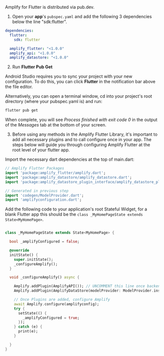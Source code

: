 Amplify for Flutter is distributed via pub.dev.

1. Open your **app**'s `pubspec.yaml` and add the following 3 dependencies below the line "sdk:flutter".

```yaml
dependencies:
  flutter:
    sdk: flutter

  amplify_flutter: "<1.0.0"
  amplify_api: "<1.0.0"
  amplify_datastore: "<1.0.0"
```

2. Run **Flutter Pub Get**

Android Studio requires you to sync your project with your new configuration. To do this, you can click **Flutter** in the notification bar above the file editor.

Alternatively, you can open a terminal window, cd into your project's root directory (where your pubspec.yaml is) and run:

```bash
flutter pub get
```

When complete, you will see _Process finished with exit code 0_ in the output of the _Messages_ tab at the bottom of your screen.

3. Before using any methods in the Amplify Flutter Library, it's important to add all necessary plugins and to call configure once in your app. The steps below will guide you through configuring Amplify Flutter at the root level of your flutter app.

Import the necessary dart dependencies at the top of main.dart:

```dart
// Amplify Flutter Packages
import 'package:amplify_flutter/amplify.dart';
import 'package:amplify_datastore/amplify_datastore.dart';
import 'package:amplify_datastore_plugin_interface/amplify_datastore_plugin_interface.dart';

// Generated in previous step
import 'codegen/ModelProvider.dart';
import 'amplifyconfiguration.dart';
```

Add the following code to your application's root Stateful Widget, for a blank Flutter app this should be the `class _MyHomePageState extends State<MyHomePage>`.

```dart

class _MyHomePageState extends State<MyHomePage> {

  bool _amplifyConfigured = false;

  @override
  initState() {
    super.initState();
    _configureAmplify();
  }

  void _configureAmplify() async {

    Amplify.addPlugin(AmplifyAPI()); // UNCOMMENT this line once backend is deployed
    Amplify.addPlugin(AmplifyDataStore(modelProvider: ModelProvider.instance));

    // Once Plugins are added, configure Amplify
    await Amplify.configure(amplifyconfig);
    try {
      setState(() {
        _amplifyConfigured = true;
      });
    } catch (e) {
      print(e);
    }

  }
}
```
